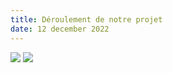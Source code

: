 ```yaml
---
title: Déroulement de notre projet
date: 12 december 2022
---
```

![](https://zupimages.net/up/22/50/wewh.jpg)
![](https://zupimages.net/up/22/50/ncnf.jpg)
